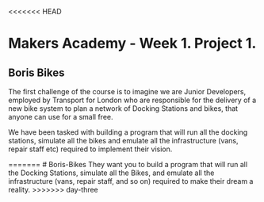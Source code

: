 <<<<<<< HEAD
<h1>Makers Academy - Week 1. Project 1.</h1>
<h2>Boris Bikes</h2>

<p>The first challenge of the course is to imagine we are Junior Developers, employed by 
Transport for London who are responsible for the delivery of a new bike system to plan a network of Docking Stations and bikes, that anyone can use for a small free.</p>

<p>We have been tasked with building a program that will run all the docking stations, simulate all the bikes and emulate all the infrastructure (vans, repair staff etc) required to implement their vision.</p>
=======
# Boris-Bikes
They want you to build a program that will run all the Docking Stations, simulate all the Bikes, and emulate all the infrastructure (vans, repair staff, and so on) required to make their dream a reality.
>>>>>>> day-three
